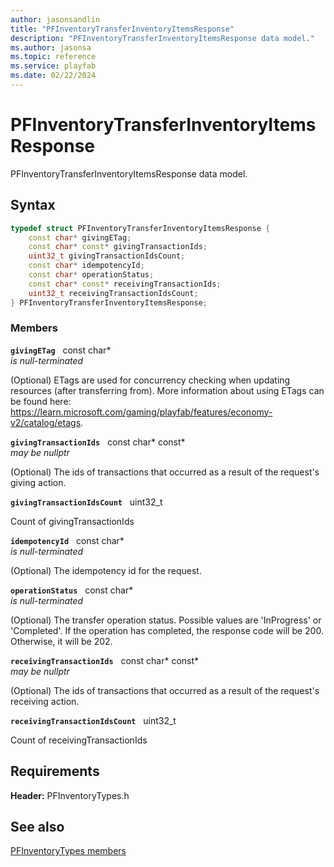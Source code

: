 ```yaml
---
author: jasonsandlin
title: "PFInventoryTransferInventoryItemsResponse"
description: "PFInventoryTransferInventoryItemsResponse data model."
ms.author: jasonsa
ms.topic: reference
ms.service: playfab
ms.date: 02/22/2024
---
```


# PFInventoryTransferInventoryItemsResponse  

PFInventoryTransferInventoryItemsResponse data model.  

## Syntax  
  
```cpp
typedef struct PFInventoryTransferInventoryItemsResponse {  
    const char* givingETag;  
    const char* const* givingTransactionIds;  
    uint32_t givingTransactionIdsCount;  
    const char* idempotencyId;  
    const char* operationStatus;  
    const char* const* receivingTransactionIds;  
    uint32_t receivingTransactionIdsCount;  
} PFInventoryTransferInventoryItemsResponse;  
```
  
### Members  
  
**`givingETag`** &nbsp; const char*  
*is null-terminated*  
  
(Optional) ETags are used for concurrency checking when updating resources (after transferring from). More information about using ETags can be found here: https://learn.microsoft.com/gaming/playfab/features/economy-v2/catalog/etags.
  
**`givingTransactionIds`** &nbsp; const char* const*  
*may be nullptr*  
  
(Optional) The ids of transactions that occurred as a result of the request's giving action.
  
**`givingTransactionIdsCount`** &nbsp; uint32_t  
  
Count of givingTransactionIds
  
**`idempotencyId`** &nbsp; const char*  
*is null-terminated*  
  
(Optional) The idempotency id for the request.
  
**`operationStatus`** &nbsp; const char*  
*is null-terminated*  
  
(Optional) The transfer operation status. Possible values are 'InProgress' or 'Completed'. If the operation has completed, the response code will be 200. Otherwise, it will be 202.
  
**`receivingTransactionIds`** &nbsp; const char* const*  
*may be nullptr*  
  
(Optional) The ids of transactions that occurred as a result of the request's receiving action.
  
**`receivingTransactionIdsCount`** &nbsp; uint32_t  
  
Count of receivingTransactionIds
  
  
## Requirements  
  
**Header:** PFInventoryTypes.h
  
## See also  
[PFInventoryTypes members](../pfinventorytypes_members.md)  

  
  
